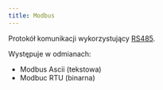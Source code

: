 ```yaml
---
title: Modbus
---
```


Protokół komunikacji wykorzystujący [RS485](RS485).

Występuje w odmianach:

- Modbus Ascii (tekstowa)
- Modbuc RTU (binarna)
